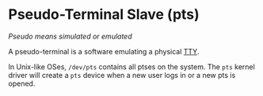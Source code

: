 # Pseudo-Terminal Slave (pts)

*Pseudo means simulated or emulated*

A pseudo-terminal is a software emulating a physical [TTY](tty.md).

In Unix-like OSes, `/dev/pts` contains all ptses on the system. The `pts` kernel driver will create a `pts` device when a new user logs in or a new pts is opened.